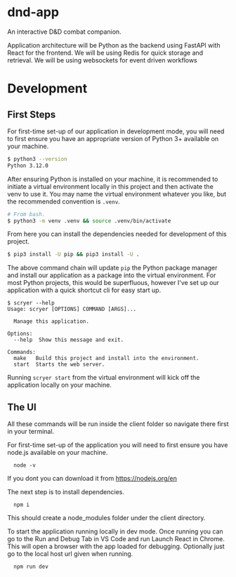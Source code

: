 # dnd-app
An interactive D&D combat companion.

Application architecture will be Python as the backend using FastAPI with React for the frontend.
We will be using Redis for quick storage and retrieval.
We will be using websockets for event driven workflows

# Development #

## First Steps ##
For first-time set-up of our application in development mode, you will
need to first ensure you have an appropriate version of Python 3+
available on your machine.

```bash
$ python3 --version
Python 3.12.0
```

After ensuring Python is installed on your machine, it is recommended
to initiate a virtual environment locally in this project and then
activate the venv to use it. You may name the virtual environment
whatever you like, but the recommended convention is `.venv`.

```bash
# From bash.
$ python3 -m venv .venv && source .venv/bin/activate
```

From here you can install the dependencies needed for development of
this project.

```bash
$ pip3 install -U pip && pip3 install -U .
```

The above command chain will update `pip` the Python package manager
and install our application as a package into the virtual environment.
For most Python projects, this would be superfluous, however I've
set up our application with a quick shortcut cli for easy start up.

```
$ scryer --help
Usage: scryer [OPTIONS] COMMAND [ARGS]...

  Manage this application.

Options:
  --help  Show this message and exit.

Commands:
  make   Build this project and install into the environment.
  start  Starts the web server.
```

Running `scryer start` from the virtual environment will kick off the
application locally on your machine.

## The UI ##
All these commands will be run inside the client folder so navigate there first in your terminal.

For first-time set-up of the application you will need to first ensure you have node.js available on your machine. 
```
  node -v
```
If you dont you can download it from https://nodejs.org/en

The next step is to install dependencies.
```
  npm i
```
This should create a node_modules folder under the client directory.

To start the application running locally in dev mode. Once running you can go to the Run and Debug Tab in VS Code and run Launch React in Chrome. This will open a browser with the app loaded for debugging. Optionally just go to the local host url given when running.
```
  npm run dev
```

